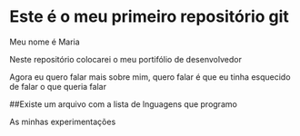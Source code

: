 # Este é o meu primeiro repositório git

Meu nome é Maria

Neste repositório colocarei o meu portifólio de desenvolvedor

Agora eu quero falar mais sobre mim, quero falar é que eu tinha esquecido de falar o que queria falar

##Existe um arquivo com a lista de lnguagens que programo

As minhas experimentações
